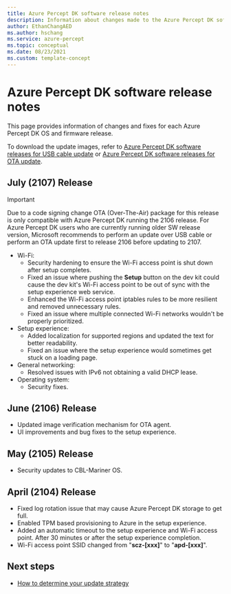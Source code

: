 ```yaml
---
title: Azure Percept DK software release notes
description: Information about changes made to the Azure Percept DK software.
author: EthanChangAED
ms.author: hschang
ms.service: azure-percept
ms.topic: conceptual
ms.date: 08/23/2021
ms.custom: template-concept
---
```


# Azure Percept DK software release notes

This page provides information of changes and fixes for each Azure Percept DK OS and firmware release.

To download the update images, refer to [Azure Percept DK software releases for USB cable update](./software-releases-usb-cable-updates.md) or [Azure Percept DK software releases for OTA update](./software-releases-over-the-air-updates.md).

## July (2107) Release

> [!IMPORTANT]
> Due to a code signing change OTA (Over-The-Air) package for this release is only compatible with Azure Percept DK running the 2106 release. For Azure Percept DK users who are currently running older SW release version, Microsoft recommends to perform an update over USB cable or perform an OTA update first to release 2106 before updating to 2107.

- Wi-Fi:
  - Security hardening to ensure the Wi-Fi access point is shut down after setup completes.
  - Fixed an issue where pushing the **Setup** button on the dev kit could cause the dev kit's Wi-Fi access point to be out of sync with the setup experience web service.
  - Enhanced the Wi-Fi access point iptables rules to be more resilient and removed unnecessary rules.
  - Fixed an issue where multiple connected Wi-Fi networks wouldn't be properly prioritized.
- Setup experience:
  - Added localization for supported regions and updated the text for better readability.
  - Fixed an issue where the setup experience would sometimes get stuck on a loading page.
- General networking:
  - Resolved issues with IPv6 not obtaining a valid DHCP lease.
- Operating system:
  - Security fixes.

## June (2106) Release

- Updated image verification mechanism for OTA agent.
- UI improvements and bug fixes to the setup experience.

## May (2105) Release

- Security updates to CBL-Mariner OS.

## April (2104) Release

- Fixed log rotation issue that may cause Azure Percept DK storage to get full.
- Enabled TPM based provisioning to Azure in the setup experience.
- Added an automatic timeout to the setup experience and Wi-Fi access point. After 30 minutes or after the setup experience completion.
- Wi-Fi access point SSID changed from "**scz-[xxx]**" to "**apd-[xxx]**".

## Next steps

- [How to determine your update strategy](./how-to-determine-your-update-strategy.md)
